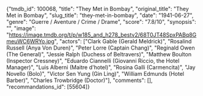 {"tmdb_id": 100068, "title": "They Met in Bombay", "original_title": "They Met in Bombay", "slug_title": "they-met-in-bombay", "date": "1941-06-27", "genre": "Guerre / Aventure / Crime / Drame", "score": "7.8/10", "synopsis": "", "image": "https://image.tmdb.org/t/p/w185_and_h278_bestv2/68T0JT48SpxPABq8GmeuWC6WRYo.jpg", "actors": ["Clark Gable (Gerald Meldrick)", "Rosalind Russell (Anya Von Duren)", "Peter Lorre (Captain Chang)", "Reginald Owen (The General)", "Jessie Ralph (Duchess of Beltravers)", "Matthew Boulton (Inspector Cressney)", "Eduardo Ciannelli (Giovanni Riccio, the Hotel Manager)", "Luis Alberni (Maitre d'hotel)", "Rosina Galli (Carmencita)", "Jay Novello (Bolo)", "Victor Sen Yung (Gin Ling)", "William Edmunds (Hotel Barber)", "Charles Trowbridge (Doctor)"], "comments": [], "recommandations_id": [55604]}